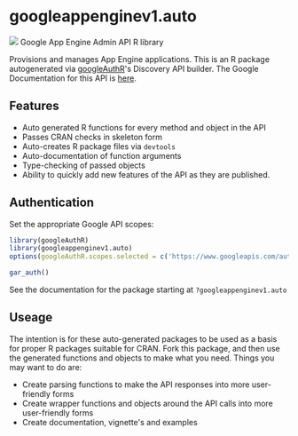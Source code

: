 # googleappenginev1.auto
![](http://www.google.com/images/icons/product/search-32.gif)
Google App Engine Admin API R library

Provisions and manages App Engine applications.
This is an R package autogenerated via [googleAuthR](http://code.markedmondson.me/googleAuthR)'s Discovery API builder. 
The Google Documentation for this API is [here](https://cloud.google.com/appengine/docs/admin-api/).

## Features 
 * Auto generated R functions for every method and object in the API
 * Passes CRAN checks in skeleton form
 * Auto-creates R package files via `devtools`
 * Auto-documentation of function arguments
 * Type-checking of passed objects
 * Ability to quickly add new features of the API as they are published.

## Authentication
Set the appropriate Google API scopes:

```r
library(googleAuthR)
library(googleappenginev1.auto)
options(googleAuthR.scopes.selected = c('https://www.googleapis.com/auth/cloud-platform'))

gar_auth()
```
 See the documentation for the package starting at `?googleappenginev1.auto`
## Useage
The intention is for these auto-generated packages to be used as a basis for proper R packages suitable for CRAN.
Fork this package, and then use the generated functions and objects to make what you need.
Things you may want to do are:
* Create parsing functions to make the API responses into more user-friendly forms
* Create wrapper functions and objects around the API calls into more user-friendly forms
* Create documentation, vignette's and examples

